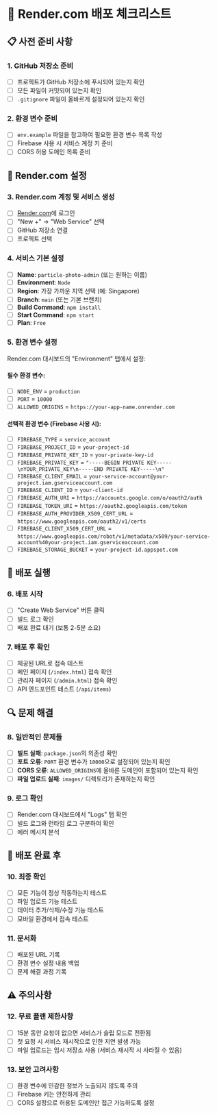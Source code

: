 # 🚀 Render.com 배포 체크리스트

## 📋 사전 준비 사항

### 1. GitHub 저장소 준비
- [ ] 프로젝트가 GitHub 저장소에 푸시되어 있는지 확인
- [ ] 모든 파일이 커밋되어 있는지 확인
- [ ] `.gitignore` 파일이 올바르게 설정되어 있는지 확인

### 2. 환경 변수 준비
- [ ] `env.example` 파일을 참고하여 필요한 환경 변수 목록 작성
- [ ] Firebase 사용 시 서비스 계정 키 준비
- [ ] CORS 허용 도메인 목록 준비

## 🔧 Render.com 설정

### 3. Render.com 계정 및 서비스 생성
- [ ] [Render.com](https://render.com)에 로그인
- [ ] "New +" → "Web Service" 선택
- [ ] GitHub 저장소 연결
- [ ] 프로젝트 선택

### 4. 서비스 기본 설정
- [ ] **Name**: `particle-photo-admin` (또는 원하는 이름)
- [ ] **Environment**: `Node`
- [ ] **Region**: 가장 가까운 지역 선택 (예: Singapore)
- [ ] **Branch**: `main` (또는 기본 브랜치)
- [ ] **Build Command**: `npm install`
- [ ] **Start Command**: `npm start`
- [ ] **Plan**: `Free`

### 5. 환경 변수 설정
Render.com 대시보드의 "Environment" 탭에서 설정:

#### 필수 환경 변수:
- [ ] `NODE_ENV` = `production`
- [ ] `PORT` = `10000`
- [ ] `ALLOWED_ORIGINS` = `https://your-app-name.onrender.com`

#### 선택적 환경 변수 (Firebase 사용 시):
- [ ] `FIREBASE_TYPE` = `service_account`
- [ ] `FIREBASE_PROJECT_ID` = `your-project-id`
- [ ] `FIREBASE_PRIVATE_KEY_ID` = `your-private-key-id`
- [ ] `FIREBASE_PRIVATE_KEY` = `"-----BEGIN PRIVATE KEY-----\nYOUR_PRIVATE_KEY\n-----END PRIVATE KEY-----\n"`
- [ ] `FIREBASE_CLIENT_EMAIL` = `your-service-account@your-project.iam.gserviceaccount.com`
- [ ] `FIREBASE_CLIENT_ID` = `your-client-id`
- [ ] `FIREBASE_AUTH_URI` = `https://accounts.google.com/o/oauth2/auth`
- [ ] `FIREBASE_TOKEN_URI` = `https://oauth2.googleapis.com/token`
- [ ] `FIREBASE_AUTH_PROVIDER_X509_CERT_URL` = `https://www.googleapis.com/oauth2/v1/certs`
- [ ] `FIREBASE_CLIENT_X509_CERT_URL` = `https://www.googleapis.com/robot/v1/metadata/x509/your-service-account%40your-project.iam.gserviceaccount.com`
- [ ] `FIREBASE_STORAGE_BUCKET` = `your-project-id.appspot.com`

## 🚀 배포 실행

### 6. 배포 시작
- [ ] "Create Web Service" 버튼 클릭
- [ ] 빌드 로그 확인
- [ ] 배포 완료 대기 (보통 2-5분 소요)

### 7. 배포 후 확인
- [ ] 제공된 URL로 접속 테스트
- [ ] 메인 페이지 (`/index.html`) 접속 확인
- [ ] 관리자 페이지 (`/admin.html`) 접속 확인
- [ ] API 엔드포인트 테스트 (`/api/items`)

## 🔍 문제 해결

### 8. 일반적인 문제들
- [ ] **빌드 실패**: `package.json`의 의존성 확인
- [ ] **포트 오류**: `PORT` 환경 변수가 `10000`으로 설정되어 있는지 확인
- [ ] **CORS 오류**: `ALLOWED_ORIGINS`에 올바른 도메인이 포함되어 있는지 확인
- [ ] **파일 업로드 실패**: `images/` 디렉토리가 존재하는지 확인

### 9. 로그 확인
- [ ] Render.com 대시보드에서 "Logs" 탭 확인
- [ ] 빌드 로그와 런타임 로그 구분하여 확인
- [ ] 에러 메시지 분석

## 📝 배포 완료 후

### 10. 최종 확인
- [ ] 모든 기능이 정상 작동하는지 테스트
- [ ] 파일 업로드 기능 테스트
- [ ] 데이터 추가/삭제/수정 기능 테스트
- [ ] 모바일 환경에서 접속 테스트

### 11. 문서화
- [ ] 배포된 URL 기록
- [ ] 환경 변수 설정 내용 백업
- [ ] 문제 해결 과정 기록

## ⚠️ 주의사항

### 12. 무료 플랜 제한사항
- [ ] 15분 동안 요청이 없으면 서비스가 슬립 모드로 전환됨
- [ ] 첫 요청 시 서비스 재시작으로 인한 지연 발생 가능
- [ ] 파일 업로드는 임시 저장소 사용 (서비스 재시작 시 사라질 수 있음)

### 13. 보안 고려사항
- [ ] 환경 변수에 민감한 정보가 노출되지 않도록 주의
- [ ] Firebase 키는 안전하게 관리
- [ ] CORS 설정으로 허용된 도메인만 접근 가능하도록 설정 